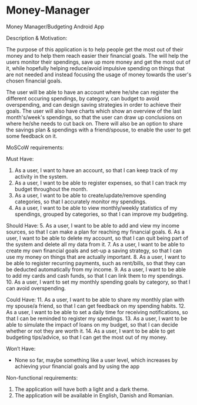 # Money-Manager
Money Manager/Budgeting Android App

Description & Motivation:

The purpose of this application is to help people get the most out of their money and to help them reach easier their financial goals. The will help the users monitor
their spendings, save up more money and get the most out of it, while hopefully helping reduce/avoid impulsive spending on things that are not needed and instead focusing
the usage of money towards the user's chosen financial goals.

The user will be able to have an account where he/she can register the different occuring spendings, by category, can budget to avoid overspending, and can design saving
strategies in order to achieve their goals. The user will also have charts which show an overview of the last month's/week's spendings, so that the user can draw up conclusions
on where he/she needs to cut back on. There will also be an option to share the savings plan & spendings with a friend/spouse, to enable the user to get some feedback on it.

MoSCoW requirements:

Must Have:
  1. As a user, I want to have an account, so that I can keep track of my activity in the system.
  2. As a user, I want to be able to register expenses, so that I can track my budget throughout the month.
  3. As a user, I want to be able to create/update/remove spending categories, so that I accurately monitor my spendings.
  4. As a user, I want to be able to view monthly/weekly statistics of my spendings, grouped by categories, so that I can improve my budgeting.
  
Should Have:
  5. As a user, I want to be able to add and view my income sources, so that I can make a plan for reaching my financial goals.
  6. As a user, I want to be able to delete my account, so that I can quit being part of the system and delete all my data from it.
  7. As a user, I want to be able to create my own financial goals and set-up a saving strategy, so that I can use my money on things that are actually important.
  8. As a user, I want to be able to register recurring payments, such as rent/bills, so that they can be deducted automatically from my income. 
  9. As a user, I want to be able to add my cards and cash funds, so that I can link them to my spendings.
  10. As a user, I want to set my monthly spending goals by category, so that I can avoid overspending.

Could Have:
  11. As a user, I want to be able to share my monthly plan with my spouse/a friend, so that I can get feedback on my spending habits.
  12. As a user, I want to be able to set a daily time for receiving notifications, so that I can be reminded to register my spendings.
  13. As a user, I want to be able to simulate the impact of loans on my budget, so that I can decide whether or not they are worth it.
  14. As a user, I want to be able to get budgeting tips/advice, so that I can get the most out of my money.

Won’t Have:
  - None so far, maybe something like a user level, which increases by achieving your financial goals and by using the app

Non-functional requirements:
  1. The application will have both a light and a dark theme.
  2. The application will be available in English, Danish and Romanian.


